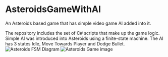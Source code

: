 # AsteroidsGameWithAI
An Asteroids based game that has simple video game AI added into it.

The repository includes the set of C# scripts that make up the game logic. 
Simple AI was introduced into Asteroids using a finite-state machine. The AI has 3 states Idle, Move Towards Player and Dodge Bullet.
![Asteroids FSM Diagram](https://github.com/MPower-0/AsteroidsGameWithAI/assets/78750387/6754299f-b56d-46ae-9c9e-fefd444327ea)
![Asteroids Game image](https://github.com/MPower-0/AsteroidsGameWithAI/assets/78750387/795fbccc-0dbe-4c01-a9c3-7194b17fb90d)
